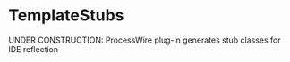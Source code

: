 TemplateStubs
=============

UNDER CONSTRUCTION: ProcessWire plug-in generates stub classes for IDE reflection
